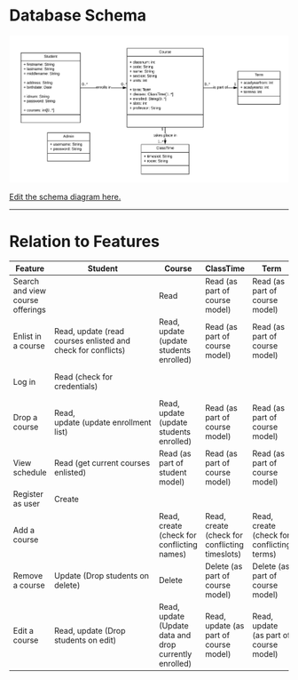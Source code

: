 # Database Schema

![Database Schema](dbschema.png)

[Edit the schema diagram here.](https://www.lucidchart.com/invitations/accept/a91dc9a8-4f31-4c0d-9ab3-94d85534b896)

---
# Relation to Features

| Feature | Student | Course | ClassTime | Term | Admin |
| ------- | ------- | ------ | --------- | ---- | ----- |
| Search and view course offerings | | Read | Read (as part of course model) | Read (as part of course model) | |
| Enlist in a course | Read, update (read courses enlisted and check for conflicts) | Read, update (update students enrolled) | Read (as part of course model) | Read (as part of course model) | |
| Log in | Read (check for credentials) | | | | Read (check for credentials) |
| Drop a course | Read, update (update enrollment list) | Read, update (update students enrolled) | Read (as part of course model) | Read (as part of course model) | |
| View schedule | Read (get current courses enlisted) | Read (as part of student model) | Read (as part of course model) | Read (as part of course model) | |
| Register as user | Create | | | | |
| Add a course | | Read, create (check for conflicting names) | Read, create (check for conflicting timeslots) | Read, create (check for conflicting terms) | |
| Remove a course | Update (Drop students on delete) | Delete | Delete (as part of course model) | Delete (as part of course model) | |
| Edit a course | Read, update (Drop students on edit) | Read, update (Update data and drop currently enrolled) | Read, update (as part of course model) | Read, update (as part of course model) | |
